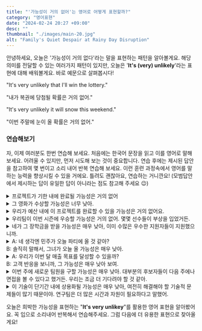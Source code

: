 ```yaml
---
title: "'가능성이 거의 없어'는 영어로 어떻게 표현할까?"
category: "영어표현"
date: "2024-02-24 20:27 +09:00"
desc: ""
thumbnail: "./images/main-20.jpg"
alt: "Family's Quiet Despair at Rainy Day Disruption"
---
```


안녕하세요, 오늘은 '가능성이 거의 없다'라는 말을 표현하는 패턴을 알아볼게요. 해당 의미를 전달할 수 있는 여러가지 패턴이 있지만, 오늘은 '**It's (very) unlikely**'라는 표현에 대해 배워볼게요. 바로 예문으로 살펴봅시다!

"It's very unlikely that I'll win the lottery."

"내가 복권에 당첨될 확률은 거의 없어."

"It's very unlikely it will snow this weekend."

"이번 주말에 눈이 올 확률은 거의 없어."

### 연습해보기

자, 이제 여러분도 한번 연습해 보세요. 처음에는 한국어 문장을 읽고 이를 영어로 말해보세요. 어려울 수 있지만, 먼저 시도해 보는 것이 중요합니다. 연습 후에는 제시된 답안을 참고하여 몇 번이고 소리 내어 반복 연습해 보세요. 이런 훈련 과정속에서 영어를 말하는 능력을 향상시킬 수 있을 거에요. 틀려도 괜찮아요, 연습하는 거니깐요! (모범답안에서 제시하는 답이 유일한 답이 아니라는 점도 참고해 주세요 😉)

<details>
  <summary>프로젝트가 기한 내에 완료될 가능성은 거의 없어</summary>
  <span>TIt's very unlikely the project will be completed on time.</span>
</details>

<details>
 <summary>그 영화가 수상할 가능성은 너무 낮아.</summary>
  <span>It's very unlikely that movie will win an award."</span>
</details>

<details>
  <summary>우리가 예산 내에 이 프로젝트를 완료할 수 있을 가능성은 거의 없어요.</summary>
  <span>It's very unlikely we can finish this project within budget.</span>
</details>

<details>
  <summary>우리팀이 이번 시즌에 우승할 가능성은 거의 없어. 몇몇 선수들이 부상을 입었거든.</summary>
  <span>It's very unlikely our team will win the season, due to several key players being injured.</span>
</details>

<details>
  <summary>네가 그 장학금을 받을 가능성은 매우 낮아, 이미 수많은 우수한 지원자들이 지원했으니까.</summary>
  <span>It's very unlikely you'll get the scholarship, given the numerous outstanding applicants already.</span>
</details>

<details>
  <summary>A: 네 생각엔 민주가 오늘 파티에 올 것 같아?<br>B: 솔직히 말해서, 그녀가 오늘 올 가능성은 매우 낮아.</summary>
  <span>A: Do you think Minju will come to the party today?<br>Honestly, it's very unlikely she will come today.</span>
</details>

<details>
  <summary>A: 우리가 이번 달 매출 목표를 달성할 수 있을까?<br>B: 고객 반응을 보니까, 그 가능성은 매우 낮아 보여.</summary>
  <span>A: Do you think we can meet our sales target this month<br>B: Looking at the customer response, it's very unlikely.</span>
</details>

<details>
  <summary>이번 주에 새로운 팀원을 구할 가능성은 매우 낮아. 대부분의 후보자들이 다음 주에나 면접을 볼 수 있다고 했거든. 우리는 조금 더 기다려야 할 것 같아.</summary>
  <span>It's very unlikely we'll be able to hire a new team member this week. Most candidates said they can only attend the interview next week. It seems we'll have to wait a bit longer.</span>
</details>

<details>
  <summary>이 기술이 단기간 내에 상용화될 가능성은 매우 낮아, 여전히 해결해야 할 기술적 문제들이 많기 때문이야. 연구팀은 더 많은 시간과 자원이 필요하다고 말했어.</summary>
  <span>It's very unlikely this technology will be commercialized in the short term, since there are still many technical issues to resolve. The research team said they need more time and resources</span>
</details>

오늘은 희박한 가능성을 표현하는 "**It's very unlikey**"를 활용한 영어 표현을 알아봤어요. 꼭 입으로 소리내어 반복해서 연습해주세요. 그럼 다음에 더 유용한 표현으로 찾아올게요!
